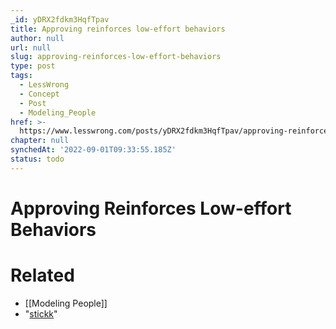 ```yaml
---
_id: yDRX2fdkm3HqfTpav
title: Approving reinforces low-effort behaviors
author: null
url: null
slug: approving-reinforces-low-effort-behaviors
type: post
tags:
  - LessWrong
  - Concept
  - Post
  - Modeling_People
href: >-
  https://www.lesswrong.com/posts/yDRX2fdkm3HqfTpav/approving-reinforces-low-effort-behaviors
chapter: null
synchedAt: '2022-09-01T09:33:55.185Z'
status: todo
---
```


# Approving Reinforces Low-effort Behaviors


# Related

- [[Modeling People]]
- "[stickk](http://www.stickk.com/)"